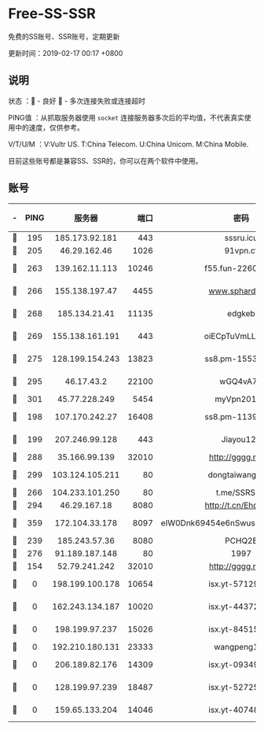 # Free-SS-SSR

免费的SS账号、SSR账号，定期更新

更新时间：2019-02-17 00:17 +0800

## 说明

状态     ：🙂 - 良好 🙁 - 多次连接失败或连接超时

PING值   ：从抓取服务器使用 `socket` 连接服务器多次后的平均值，不代表真实使用中的速度，仅供参考。

V/T/U/M  ：V:Vultr US. T:China Telecom. U:China Unicom. M:China Mobile.

目前这些账号都是兼容SS、SSR的，你可以在两个软件中使用。

## 账号

|-|PING|服务器|端口|密码|加密方式|区域|V/T/U/M|
|:----:|:----:|:-----:|-----:|:----:|:----:|:----:|:----:|
|🙂|195|185.173.92.181|443|sssru.icu|rc4-md5|RU|10↑/9↑/8↑/10↑|
|🙂|205|46.29.162.46|1026|91vpn.cf|rc4-md5|RU|10↑/9↑/10↑/10↑|
|🙂|263|139.162.11.113|10246|f55.fun-22605630|aes-256-cfb|SG|10↑/10↑/10↑/10↑|
|🙂|266|155.138.197.47|4455|www.sphard.com|aes-256-cfb|US|9↑/10↑/10↑/10↑|
|🙂|268|185.134.21.41|11135|edgkeb|aes-256-cfb|GB|10↑/10↑/10↑/10↑|
|🙂|269|155.138.161.191|443|oiECpTuVmLLxk4Ts|aes-256-cfb|US|3↓/10↑/10↑/10↑|
|🙂|275|128.199.154.243|13823|ss8.pm-15530522|aes-256-cfb|SG|10↑/10↑/10↑/10↑|
|🙂|295|46.17.43.2|22100|wGQ4vA7D|aes-256-gcm|RU|6↑/10↑/10↑/10↑|
|🙂|301|45.77.228.249|5454|myVpn2019[]|rc4-md5|GB|10↑/10↑/10↑/10↑|
|🙂|198|107.170.242.27|16408|ss8.pm-11399606|aes-256-cfb|US|10↑/10↑/10↑/10↑|
|🙂|199|207.246.99.128|443|Jiayou123|aes-256-cfb|US|8↑/10↑/10↑/9↑|
|🙂|288|35.166.99.139|32010|http://gggg.rocks|chacha20|US|10↑/10↑/10↑/10↑|
|🙂|299|103.124.105.211|80|dongtaiwang.com|aes-256-cfb|US|10↑/10↑/10↑/10↑|
|🙂|266|104.233.101.250|80|t.me/SSRSUB|rc4-md5|CA|10↑/10↑/10↑/10↑|
|🙂|294|46.29.167.18|8080|http://t.cn/EhdmTxe|rc4-md5|RU|10↑/10↑/10↑/10↑|
|🙂|359|172.104.33.178|8097|eIW0Dnk69454e6nSwuspv9DmS201tQ0D|aes-256-cfb|SG|10↑/10↑/10↑/10↑|
|🙁|239|185.243.57.36|8080|PCHQ2E|rc4-md5|US|10↑/10↑/9↑/9↑|
|🙁|276|91.189.187.148|80|1997|chacha20|US|9↑/9↑/9↑/9↑|
|🙁|154|52.79.241.242|32010|http://gggg.rocks|chacha20|KR|9↑/10↑/9↑/10↑|
|🙁|0|198.199.100.178|10654|isx.yt-57129695|aes-256-cfb|US|10↑/10↑/10↑/10↑|
|🙁|0|162.243.134.187|10020|isx.yt-44372291|aes-256-cfb|US|10↑/10↑/10↑/10↑|
|🙁|0|198.199.97.237|15026|isx.yt-84515188|aes-256-cfb|US|10↑/10↑/10↑/10↑|
|🙁|0|192.210.180.131|23333|wangpeng123|chacha20|US|10↑/0↓/0↓/1↑|
|🙁|0|206.189.82.176|14309|isx.yt-09349866|aes-256-cfb|SG|10↑/10↑/10↑/10↑|
|🙁|0|128.199.97.239|18487|isx.yt-52725703|aes-256-cfb|SG|10↑/10↑/10↑/10↑|
|🙁|0|159.65.133.204|14046|isx.yt-40748078|aes-256-cfb|SG|8↑/10↑/9↑/10↑|
